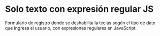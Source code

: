 # Solo texto con expresión regular JS

Formulario de registro donde se deshabilita la teclas según el tipo de dato que ingresa el usuario,
con expresiones regulares en JavaScript.
